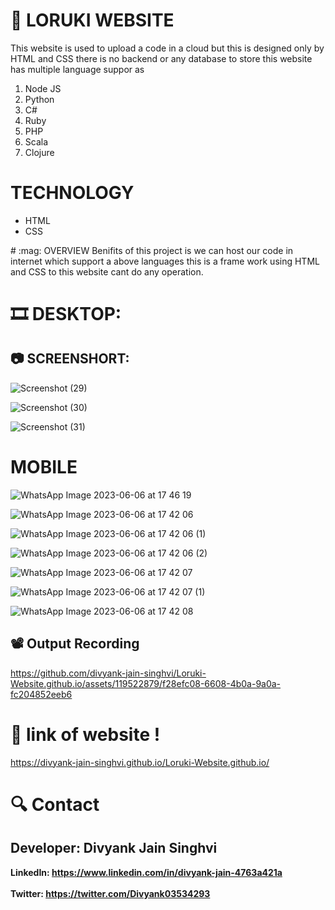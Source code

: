 # :abacus: LORUKI WEBSITE
This website is used to upload a code in a cloud but this is designed only by HTML and CSS there is no backend or any database to store this website has multiple language suppor as <ol><li>Node JS</li> <li>Python</li> <li>C#</li> <li>Ruby</li><li>PHP</li> <li>Scala</li><li>Clojure</li></ol>

# TECHNOLOGY
<ul>
 <li>HTML</li>
 <li>CSS</li>
 </ul>
# :mag: OVERVIEW
Benifits of this project is we can host our code in internet which support a above languages this is a frame work using HTML and CSS to this website cant do any operation.

# :film_strip: DESKTOP:
## :camera: SCREENSHORT:

![Screenshot (29)](https://github.com/divyank-jain-singhvi/Loruki-Website.github.io/assets/119522879/f285960d-b9cd-4e27-a380-d44b15040c30)

![Screenshot (30)](https://github.com/divyank-jain-singhvi/Loruki-Website.github.io/assets/119522879/dbb25609-58f8-4b37-a722-5caffed8a1fd)

![Screenshot (31)](https://github.com/divyank-jain-singhvi/Loruki-Website.github.io/assets/119522879/0ddcf249-e004-43b5-ba33-ec50af08c99b)

# MOBILE

![WhatsApp Image 2023-06-06 at 17 46 19](https://github.com/divyank-jain-singhvi/Loruki-Website.github.io/assets/119522879/391a5eb2-3450-4697-99a4-f509864ce6b4)

![WhatsApp Image 2023-06-06 at 17 42 06](https://github.com/divyank-jain-singhvi/Loruki-Website.github.io/assets/119522879/2bcda9bd-04f1-4488-ab2d-0e935d9199b0)

![WhatsApp Image 2023-06-06 at 17 42 06 (1)](https://github.com/divyank-jain-singhvi/Loruki-Website.github.io/assets/119522879/7e63e656-c1ff-4374-876d-b67c45725794)

![WhatsApp Image 2023-06-06 at 17 42 06 (2)](https://github.com/divyank-jain-singhvi/Loruki-Website.github.io/assets/119522879/ab1869b2-7030-4e73-863b-a07f1c898921)

![WhatsApp Image 2023-06-06 at 17 42 07](https://github.com/divyank-jain-singhvi/Loruki-Website.github.io/assets/119522879/cbd96473-4bf1-4810-9e0a-f8ce7a8237b2)

![WhatsApp Image 2023-06-06 at 17 42 07 (1)](https://github.com/divyank-jain-singhvi/Loruki-Website.github.io/assets/119522879/af499705-7ee8-44d8-901a-10d52d92a10a)

![WhatsApp Image 2023-06-06 at 17 42 08](https://github.com/divyank-jain-singhvi/Loruki-Website.github.io/assets/119522879/7bf815f3-1721-44b8-8d96-f4e991c36e4d)
## :film_projector: Output Recording

https://github.com/divyank-jain-singhvi/Loruki-Website.github.io/assets/119522879/f28efc08-6608-4b0a-9a0a-fc204852eeb6

# :rainbow: link of website !

https://divyank-jain-singhvi.github.io/Loruki-Website.github.io/

 # :mag: Contact
 
## Developer: Divyank Jain Singhvi 
 <b>LinkedIn: https://www.linkedin.com/in/divyank-jain-4763a421a <br><br>
  Twitter: https://twitter.com/Divyank03534293</b>



